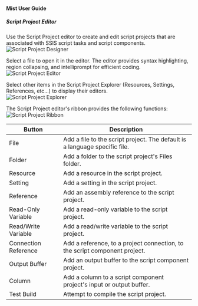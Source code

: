 #### Mist User Guide
##### Script Project Editor
Use the Script Project editor to create and edit script projects that are associated with SSIS script tasks and script components.<br>
![Script Project Designer](https://varigencecom.blob.core.windows.net/images-mistdocumentation-editoroverviews/ScriptProject1.png)

Select a file to open it in the editor. The editor provides syntax highlighting, region collapsing, and intelliprompt for efficient coding.<br>
![Script Project Editor](https://varigencecom.blob.core.windows.net/images-mistdocumentation-editoroverviews/ScriptProject2.png)

Select other items in the Script Project Explorer (Resources, Settings, References, etc...) to display their editors.<br>
![Script Project Explorer](https://varigencecom.blob.core.windows.net/images-mistdocumentation-editoroverviews/ScriptProject3.png)

The Script Project editor's ribbon provides the following functions:<br>
![Script Project Ribbon](https://varigencecom.blob.core.windows.net/images-mistdocumentation-editoroverviews/ScriptProject4.png)

Button | Description
--- | ---
File | Add a file to the script project. The default is a language specific file.
Folder | Add a folder to the script project's Files folder.
Resource | Add a resource in the script project.
Setting | Add a setting in the script project.
Reference | Add an assembly reference to the script project.
Read-Only Variable | Add a read-only variable to the script project.
Read/Write Variable | Add a read/write variable to the script project.
Connection Reference | Add a reference, to a project connection, to the script component project.
Output Buffer | Add an output buffer to the script component project.
Column | Add a column to a script component project's input or output buffer.
Test Build | Attempt to compile the script project.
